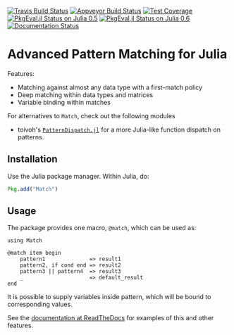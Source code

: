 [![Travis Build Status](https://travis-ci.org/kmsquire/Match.jl.svg?branch=master)](https://travis-ci.org/kmsquire/Match.jl)
[![Appveyor Build Status](https://ci.appveyor.com/api/projects/status/2p04pa4wkume806f?svg=true)](https://ci.appveyor.com/project/kmsquire/match-jl)
[![Test Coverage](https://codecov.io/github/kmsquire/Match.jl/coverage.svg?branch=master)](https://codecov.io/github/kmsquire/Match.jl?branch=master)
[![PkgEval.jl Status on Julia 0.5](http://pkg.julialang.org/badges/Match_0.5.svg)](http://pkg.julialang.org/?pkg=Match&ver=0.5)
[![PkgEval.jl Status on Julia 0.6](http://pkg.julialang.org/badges/Match_0.6.svg)](http://pkg.julialang.org/?pkg=Match&ver=0.6)
[![Documentation Status](https://readthedocs.org/projects/matchjl/badge/?version=latest)](http://matchjl.readthedocs.io/en/latest/?badge=latest)

# Advanced Pattern Matching for Julia

Features:

* Matching against almost any data type with a first-match policy
* Deep matching within data types and matrices
* Variable binding within matches

For alternatives to `Match`, check out the following modules

* toivoh's [`PatternDispatch.jl`](https://github.com/toivoh/PatternDispatch.jl) for a more Julia-like function dispatch on patterns.


## Installation
Use the Julia package manager.  Within Julia, do:
```julia
Pkg.add("Match")
```

## Usage

The package provides one macro, `@match`, which can be used as:

    using Match

    @match item begin
        pattern1              => result1
        pattern2, if cond end => result2
        pattern3 || pattern4  => result3
        _                     => default_result
    end

It is possible to supply variables inside pattern, which will be bound
to corresponding values. 

See the [documentation at ReadTheDocs](https://matchjl.readthedocs.org/en/latest/)
for examples of this and other features.

